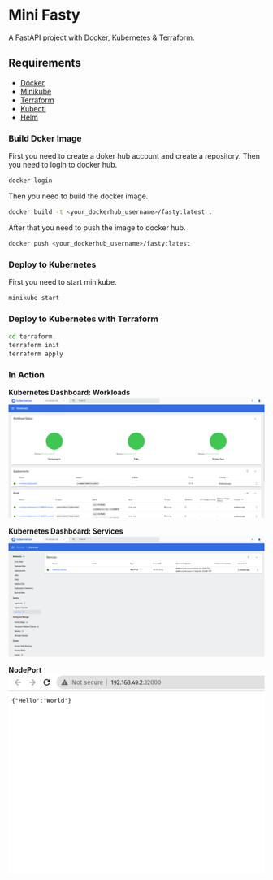 # Mini Fasty
A FastAPI project with Docker, Kubernetes &amp; Terraform.

## Requirements

- [Docker](https://docs.docker.com/get-docker/)
- [Minikube](https://minikube.sigs.k8s.io/docs/start/)
- [Terraform](https://learn.hashicorp.com/tutorials/terraform/install-cli)
- [Kubectl](https://kubernetes.io/docs/tasks/tools/install-kubectl/)
- [Helm](https://helm.sh/docs/intro/install/)

### Build Dcker Image

First you need to create a doker hub account and create a repository. Then you need to login to docker hub.

```bash
docker login
```

Then you need to build the docker image.

```bash
docker build -t <your_dockerhub_username>/fasty:latest .
```

After that you need to push the image to docker hub.

```bash
docker push <your_dockerhub_username>/fasty:latest
```

### Deploy to Kubernetes

First you need to start minikube.

```bash
minikube start
```

### Deploy to Kubernetes with Terraform

```bash
cd terraform
terraform init
terraform apply
```

### In Action

**Kubernetes Dashboard: Workloads**
<img src="images/screenshot_001.png" />

**Kubernetes Dashboard: Services**
<img src="images/screenshot_002.png" />

**NodePort**
<img src="images/screenshot_003.png" />